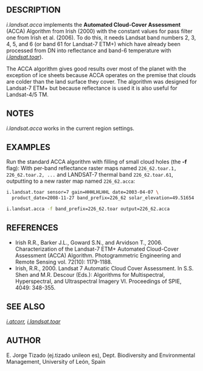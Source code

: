 ## DESCRIPTION

*i.landsat.acca* implements the **Automated Cloud-Cover Assessment**
(ACCA) Algorithm from Irish (2000) with the constant values for pass
filter one from Irish et al. (2006). To do this, it needs Landsat band
numbers 2, 3, 4, 5, and 6 (or band 61 for Landsat-7 ETM+) which have
already been processed from DN into reflectance and band-6 temperature
with *[i.landsat.toar](i.landsat.toar.md)*).

The ACCA algorithm gives good results over most of the planet with the
exception of ice sheets because ACCA operates on the premise that clouds
are colder than the land surface they cover. The algorithm was designed
for Landsat-7 ETM+ but because reflectance is used it is also useful for
Landsat-4/5 TM.

## NOTES

*i.landsat.acca* works in the current region settings.

## EXAMPLES

Run the standard ACCA algorithm with filling of small cloud holes (the
**-f** flag): With per-band reflectance raster maps named
`226_62.toar.1, 226_62.toar.2, ...` and LANDSAT-7 thermal band
`226_62.toar.61`, outputting to a new raster map named `226_62.acca`:

```bash
i.landsat.toar sensor=7 gain=HHHLHLHHL date=2003-04-07 \
  product_date=2008-11-27 band_prefix=226_62 solar_elevation=49.51654

i.landsat.acca -f band_prefix=226_62.toar output=226_62.acca
```

## REFERENCES

- Irish R.R., Barker J.L., Goward S.N., and Arvidson T., 2006.
  Characterization of the Landsat-7 ETM+ Automated Cloud-Cover
  Assessment (ACCA) Algorithm. Photogrammetric Engineering and Remote
  Sensing vol. 72(10): 1179-1188.
- Irish, R.R., 2000. Landsat 7 Automatic Cloud Cover Assessment. In S.S.
  Shen and M.R. Descour (Eds.): Algorithms for Multispectral,
  Hyperspectral, and Ultraspectral Imagery VI. Proceedings of SPIE,
  4049: 348-355.

## SEE ALSO

*[i.atcorr](i.atcorr.md), [i.landsat.toar](i.landsat.toar.md)*

## AUTHOR

E. Jorge Tizado (ej.tizado unileon es), Dept. Biodiversity and
Environmental Management, University of León, Spain
